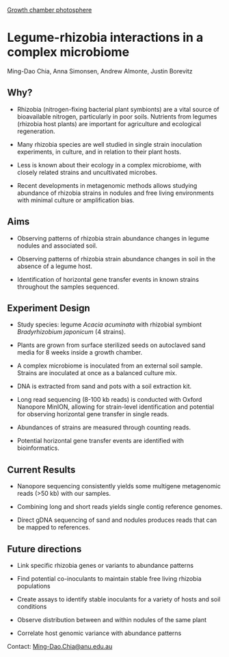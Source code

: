 
[Growth chamber photosphere](https://photos.app.goo.gl/p4MdjcMeCVrbj23q6)

# Legume-rhizobia interactions in a complex microbiome

Ming-Dao Chia, Anna Simonsen, Andrew Almonte, Justin Borevitz

## Why?

- Rhizobia (nitrogen-fixing bacterial plant symbionts) are a vital source of bioavailable nitrogen, particularly in poor soils. Nutrients from legumes (rhizobia host plants) are important for agriculture and ecological regeneration.

- Many rhizobia species are well studied in single strain inoculation experiments, in culture, and in relation to their plant hosts.

- Less is known about their ecology in a complex microbiome, with closely related strains and uncultivated microbes.

- Recent developments in metagenomic methods allows studying abundance of rhizobia strains in nodules and free living environments with minimal culture or amplification bias.

## Aims

- Observing patterns of rhizobia strain abundance changes in legume nodules and associated soil.

- Observing patterns of rhizobia strain abundance changes in soil in the absence of a legume host.

- Identification of horizontal gene transfer events in known strains throughout the samples sequenced.

## Experiment Design

- Study species: legume *Acacia acuminata* with rhizobial symbiont *Bradyrhizobium japonicum* (4 strains).

- Plants are grown from surface sterilized seeds on autoclaved sand media for 8 weeks inside a growth chamber.

- A complex microbiome is inoculated from an external soil sample. Strains are inoculated at once as a balanced culture mix.

- DNA is extracted from sand and pots with a soil extraction kit.

- Long read sequencing (8-100 kb reads) is conducted with Oxford Nanopore MinION, allowing for strain-level identification and potential for observing horizontal gene transfer in single reads.

- Abundances of strains are measured through counting reads. 

- Potential horizontal gene transfer events are identified with bioinformatics.

## Current Results

- Nanopore sequencing consistently yields some multigene metagenomic reads (>50 kb) with our samples.

- Combining long and short reads yields single contig reference genomes.

- Direct gDNA sequencing of sand and nodules produces reads that can be mapped to references.

## Future directions

- Link specific rhizobia genes or variants to abundance patterns

- Find potential co-inoculants to maintain stable free living rhizobia populations

- Create assays to identify stable inoculants for a variety of hosts and soil conditions

- Observe distribution between and within nodules of the same plant

- Correlate host genomic variance with abundance patterns

Contact: Ming-Dao.Chia@anu.edu.au
